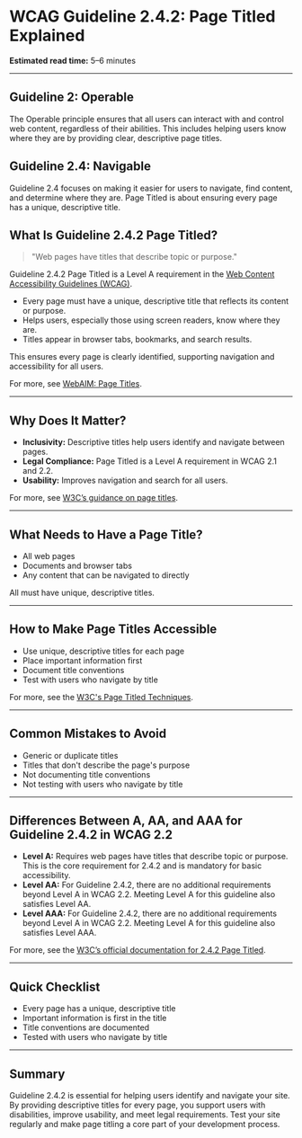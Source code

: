 <!--
title: 2.4.2 - Page Titled
series: Making the Web Accessible for All
description: A practical guide to WCAG Guideline 2.4.2 (Page Titled)—what it means, why it matters, and how to ensure every web page has a descriptive title.
keywords: wcag 2.4.2, page titled, document title, accessibility, web standards, digital inclusion
image: WCAG-Series-2.4.2.png
imageAlt: Blue text on yellow background saying, "Web Content Accessibiilty Guiedlines (WCAG) 2.4.2 Explained, Page Titled"
status: published
date: 2025-07-03
excerpt: This guideline ensures every web page has a clear and descriptive title.
next: /wcag/WCAG-Guideline-2-4-3-Focus-Order-Explained, Guideline 2.4.3 - Focus Order
previous: /wcag/WCAG-Guideline-2-4-1-Bypass-Blocks-Explained, Guideline 2.4.1 - Bypass Blocks
-->

# **WCAG Guideline 2.4.2: Page Titled Explained**

**Estimated read time:** 5–6 minutes

---

## **Guideline 2: Operable**

The Operable principle ensures that all users can interact with and control web content, regardless of their abilities. This includes helping users know where they are by providing clear, descriptive page titles.

## **Guideline 2.4: Navigable**

Guideline 2.4 focuses on making it easier for users to navigate, find content, and determine where they are. Page Titled is about ensuring every page has a unique, descriptive title.

## **What Is Guideline 2.4.2 Page Titled?**

> "Web pages have titles that describe topic or purpose."

Guideline 2.4.2 Page Titled is a Level A requirement in the [Web Content Accessibility Guidelines (WCAG)](https://www.w3.org/WAI/WCAG22/quickref/#page-titled).

- Every page must have a unique, descriptive title that reflects its content or purpose.
- Helps users, especially those using screen readers, know where they are.
- Titles appear in browser tabs, bookmarks, and search results.

This ensures every page is clearly identified, supporting navigation and accessibility for all users.

For more, see [WebAIM: Page Titles](https://webaim.org/techniques/pagetitle/).

---

## **Why Does It Matter?**

- **Inclusivity:** Descriptive titles help users identify and navigate between pages.
- **Legal Compliance:** Page Titled is a Level A requirement in WCAG 2.1 and 2.2.
- **Usability:** Improves navigation and search for all users.

For more, see [W3C’s guidance on page titles](https://www.w3.org/WAI/WCAG22/Understanding/page-titled.html).

---

## **What Needs to Have a Page Title?**

- All web pages
- Documents and browser tabs
- Any content that can be navigated to directly

All must have unique, descriptive titles.

---

## **How to Make Page Titles Accessible**

- Use unique, descriptive titles for each page
- Place important information first
- Document title conventions
- Test with users who navigate by title

For more, see the [W3C's Page Titled Techniques](https://www.w3.org/WAI/WCAG22/Techniques/general/G88).

---

## **Common Mistakes to Avoid**

- Generic or duplicate titles
- Titles that don't describe the page's purpose
- Not documenting title conventions
- Not testing with users who navigate by title

---

## **Differences Between A, AA, and AAA for Guideline 2.4.2 in WCAG 2.2**

- **Level A:** Requires web pages have titles that describe topic or purpose. This is the core requirement for 2.4.2 and is mandatory for basic accessibility.
- **Level AA:** For Guideline 2.4.2, there are no additional requirements beyond Level A in WCAG 2.2. Meeting Level A for this guideline also satisfies Level AA.
- **Level AAA:** For Guideline 2.4.2, there are no additional requirements beyond Level A in WCAG 2.2. Meeting Level A for this guideline also satisfies Level AAA.

For more, see the [W3C’s official documentation for 2.4.2 Page Titled](https://www.w3.org/WAI/WCAG22/Understanding/page-titled.html).

---

## **Quick Checklist**

- Every page has a unique, descriptive title
- Important information is first in the title
- Title conventions are documented
- Tested with users who navigate by title

---

## **Summary**

Guideline 2.4.2 is essential for helping users identify and navigate your site. By providing descriptive titles for every page, you support users with disabilities, improve usability, and meet legal requirements. Test your site regularly and make page titling a core part of your development process.
